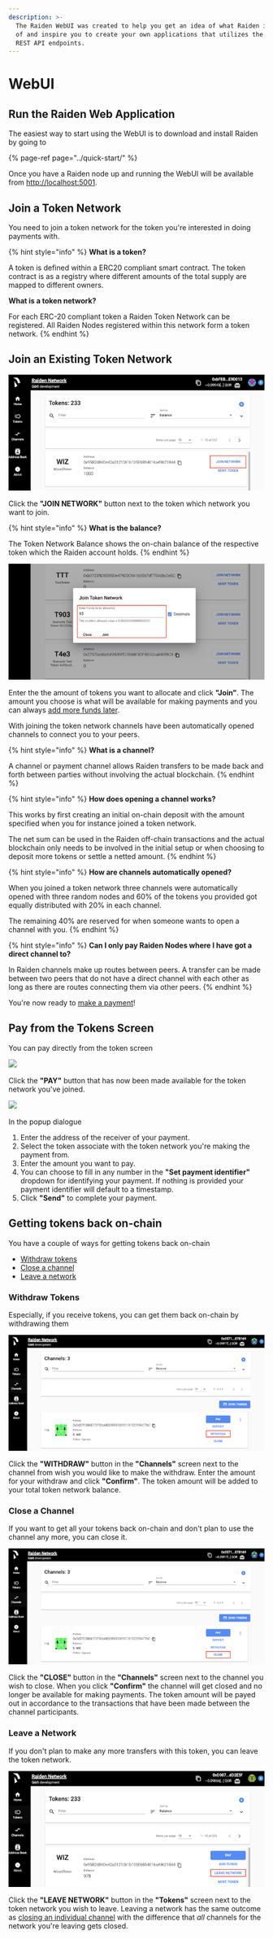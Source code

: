 ```yaml
---
description: >-
  The Raiden WebUI was created to help you get an idea of what Raiden is capable
  of and inspire you to create your own applications that utilizes the Raiden
  REST API endpoints.
---
```


# WebUI

## Run the Raiden Web Application

The easiest way to start using the WebUI is to download and install Raiden by going to

{% page-ref page="../quick-start/" %}

Once you have a Raiden node up and running the WebUI will be available from [http://localhost:5001](http://localhost:5001).

## Join a Token Network

You need to join a token network for the token you're interested in doing payments with. 

{% hint style="info" %}
**What is a token?** 

A token is defined within a ERC20 compliant smart contract. The token contract is as a registry where different amounts of the total supply are mapped to different owners.

**What is a token network?**

For each ERC-20 compliant token a Raiden Token Network can be registered. All Raiden Nodes registered within this network form a token network.
{% endhint %}

## Join an Existing Token Network

![](../.gitbook/assets/web_ui_join_network_1%20%281%29.png)

Click the **"JOIN NETWORK"** button next to the token which network you want to join.

{% hint style="info" %}
**What is the balance?**

The Token Network Balance shows the on-chain balance of the respective token which the Raiden account holds.
{% endhint %}

![](../.gitbook/assets/web_ui_join_network_2.png)

Enter the the amount of tokens you want to allocate and click **"Join"**. The amount you choose is what will be available for making payments and you can always [add more funds later](./#add-more-tokens).

With joining the token network channels have been automatically opened channels to connect you to your peers.

{% hint style="info" %}
**What is a channel?**

A channel or payment channel allows Raiden transfers to be made back and forth between parties without involving the actual blockchain.
{% endhint %}

{% hint style="info" %}
**How does opening a channel works?**

This works by first creating an initial on-chain deposit with the amount specified when you for instance joined a token network.

The net sum can be used in the Raiden off-chain transactions and the actual blockchain only needs to be involved in the initial setup or when choosing to deposit more tokens or settle a netted amount.
{% endhint %}

{% hint style="info" %}
**How are channels automatically opened?**

When you joined a token network three channels were automatically opened with three random nodes and 60% of the tokens you provided got equally distributed with 20% in each channel. 

The remaining 40% are reserved for when someone wants to open a channel with you.
{% endhint %}

{% hint style="info" %}
**Can I only pay Raiden Nodes where I have got a direct channel to?**

In Raiden channels make up routes between peers. A transfer can be made between two peers that do not have a direct channel with each other as long as there are routes connecting them via other peers.
{% endhint %}

You're now ready to [make a payment](./#make-a-payment)!

## Pay from the Tokens Screen

You can pay directly from the token screen

![](https://blobscdn.gitbook.com/v0/b/gitbook-28427.appspot.com/o/assets%2F-LfdOdNB3P6EjscN0LQW%2F-Lmohs2CCzY8OU3NPFVM%2F-LmohxxLR9o6PvNIJAv3%2Fweb_ui_make_payment_1.png?alt=media&token=902f6fee-dbe8-439f-86c9-cef0b8d475c1)

Click the **"PAY"** button that has now been made available for the token network you've joined.

![](https://blobscdn.gitbook.com/v0/b/gitbook-28427.appspot.com/o/assets%2F-LfdOdNB3P6EjscN0LQW%2F-LmolS2Q18ey4xDWCRMX%2F-LmolVRkkEkdgTimB5tK%2Fweb_ui_make_payment_2.png?alt=media&token=fe11e87a-e171-4e10-b0de-a291b0f99721)

In the popup dialogue

1. Enter the address of the receiver of your payment.
2. Select the token associate with the token network you're making the payment from.
3. Enter the amount you want to pay.
4. You can choose to fill in any number in the **"Set payment identifier"** dropdown for identifying your payment. If nothing is provided your payment identifier will default to a timestamp.
5. Click **"Send"** to complete your payment.

## Getting tokens back on-chain

You have a couple of ways for getting tokens back on-chain

* [Withdraw tokens](./#withdraw-tokens)
* [Close a channel](./#close-a-channel)
* [Leave a network](./#leave-a-network)

### Withdraw Tokens

Especially, if you receive tokens, you can get them back on-chain by withdrawing them

![](../.gitbook/assets/web_ui_withdraw_tokens.png)

Click the **"WITHDRAW"** button in the **"Channels"** screen next to the channel from wish you would like to make the withdraw. Enter the amount for your withdraw and click **"Confirm"**. The token amount will be added to your total token network balance.

### Close a Channel

If you want to get all your tokens back on-chain and don't plan to use the channel any more, you can close it.

![](../.gitbook/assets/web_ui_close_channel.png)

Click the **"CLOSE"** button in the **"Channels"** screen next to the channel you wish to close. When you click **"Confirm"** the channel will get closed and no longer be available for making payments. The token amount will be payed out in accordance to the transactions that have been made between the channel participants.

### Leave a Network

If you don't plan to make any more transfers with this token, you can leave the token network.

![](../.gitbook/assets/web_ui_leave_network%20%281%29.png)

Click the **"LEAVE NETWORK"** button in the **"Tokens"** screen next to the token network you wish to leave. Leaving a network has the same outcome as [closing an individual channel](./#close-a-channel) with the difference that _all_ channels for the network you're leaving gets closed.



#### 

#### 


